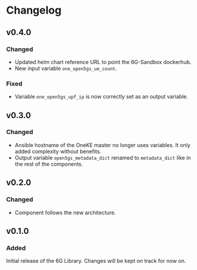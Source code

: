 # Changelog

## v0.4.0
### Changed
- Updated helm chart reference URL to point the 6G-Sandbox dockerhub.
- New input variable `one_open5gs_ue_count`.
### Fixed
- Variable `one_open5gs_upf_ip` is now correctly set as an output variable.


## v0.3.0
### Changed
- Ansible hostname of the OneKE master no longer uses variables. It only added complexity without benefits.
- Output variable `open5gs_metadata_dict` renamed to `metadata_dict` like in the rest of the components.


## v0.2.0
### Changed
- Component follows the new architecture.


## v0.1.0
### Added
Initial release of the 6G Library. Changes will be kept on track for now on.
